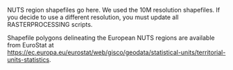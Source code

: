 NUTS region shapefiles go here. We used the 10M resolution shapefiles. If you decide to use a different resolution, you must update all RASTERPROCESSING scripts.

Shapefile polygons delineating the European NUTS regions are available from EuroStat at https://ec.europa.eu/eurostat/web/gisco/geodata/statistical-units/territorial-units-statistics.
